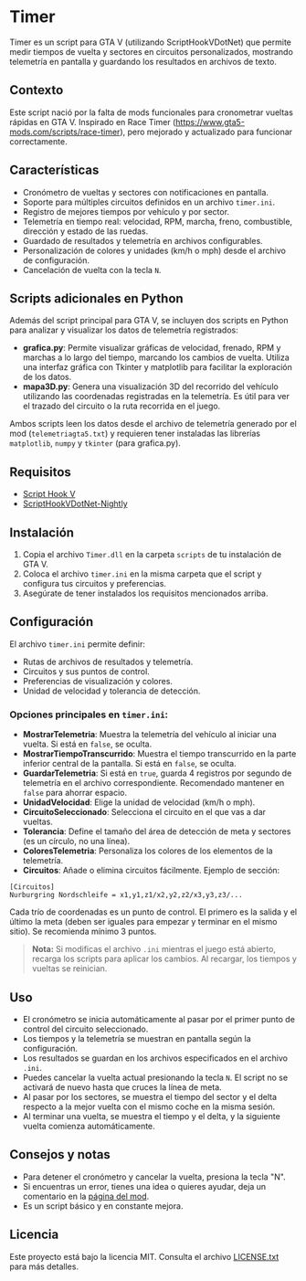 # Timer

Timer es un script para GTA V (utilizando ScriptHookVDotNet) que permite medir tiempos de vuelta y sectores en circuitos personalizados, mostrando telemetría en pantalla y guardando los resultados en archivos de texto.

## Contexto

Este script nació por la falta de mods funcionales para cronometrar vueltas rápidas en GTA V. Inspirado en Race Timer (https://www.gta5-mods.com/scripts/race-timer), pero mejorado y actualizado para funcionar correctamente.

## Características

- Cronómetro de vueltas y sectores con notificaciones en pantalla.
- Soporte para múltiples circuitos definidos en un archivo `timer.ini`.
- Registro de mejores tiempos por vehículo y por sector.
- Telemetría en tiempo real: velocidad, RPM, marcha, freno, combustible, dirección y estado de las ruedas.
- Guardado de resultados y telemetría en archivos configurables.
- Personalización de colores y unidades (km/h o mph) desde el archivo de configuración.
- Cancelación de vuelta con la tecla `N`.

## Scripts adicionales en Python

Además del script principal para GTA V, se incluyen dos scripts en Python para analizar y visualizar los datos de telemetría registrados:

- **grafica.py**: Permite visualizar gráficas de velocidad, frenado, RPM y marchas a lo largo del tiempo, marcando los cambios de vuelta. Utiliza una interfaz gráfica con Tkinter y matplotlib para facilitar la exploración de los datos.
- **mapa3D.py**: Genera una visualización 3D del recorrido del vehículo utilizando las coordenadas registradas en la telemetría. Es útil para ver el trazado del circuito o la ruta recorrida en el juego.

Ambos scripts leen los datos desde el archivo de telemetría generado por el mod (`telemetriagta5.txt`) y requieren tener instaladas las librerías `matplotlib`, `numpy` y `tkinter` (para grafica.py).

## Requisitos

- [Script Hook V](https://dev-c.com/gtav/scripthookv/)
- [ScriptHookVDotNet-Nightly](https://github.com/scripthookvdotnet/scripthookvdotnet-nightly/releases)

## Instalación

1. Copia el archivo `Timer.dll` en la carpeta `scripts` de tu instalación de GTA V.
2. Coloca el archivo `timer.ini` en la misma carpeta que el script y configura tus circuitos y preferencias.
3. Asegúrate de tener instalados los requisitos mencionados arriba.

## Configuración

El archivo `timer.ini` permite definir:
- Rutas de archivos de resultados y telemetría.
- Circuitos y sus puntos de control.
- Preferencias de visualización y colores.
- Unidad de velocidad y tolerancia de detección.

### Opciones principales en `timer.ini`:

- **MostrarTelemetria**: Muestra la telemetría del vehículo al iniciar una vuelta. Si está en `false`, se oculta.
- **MostrarTiempoTranscurrido**: Muestra el tiempo transcurrido en la parte inferior central de la pantalla. Si está en `false`, se oculta.
- **GuardarTelemetria**: Si está en `true`, guarda 4 registros por segundo de telemetría en el archivo correspondiente. Recomendado mantener en `false` para ahorrar espacio.
- **UnidadVelocidad**: Elige la unidad de velocidad (km/h o mph).
- **CircuitoSeleccionado**: Selecciona el circuito en el que vas a dar vueltas.
- **Tolerancia**: Define el tamaño del área de detección de meta y sectores (es un círculo, no una línea).
- **ColoresTelemetria**: Personaliza los colores de los elementos de la telemetría.
- **Circuitos**: Añade o elimina circuitos fácilmente. Ejemplo de sección:

```
[Circuitos]
Nurburgring Nordschleife = x1,y1,z1/x2,y2,z2/x3,y3,z3/...
```

Cada trío de coordenadas es un punto de control. El primero es la salida y el último la meta (deben ser iguales para empezar y terminar en el mismo sitio). Se recomienda mínimo 3 puntos.

> **Nota:** Si modificas el archivo `.ini` mientras el juego está abierto, recarga los scripts para aplicar los cambios. Al recargar, los tiempos y vueltas se reinician.

## Uso

- El cronómetro se inicia automáticamente al pasar por el primer punto de control del circuito seleccionado.
- Los tiempos y la telemetría se muestran en pantalla según la configuración.
- Los resultados se guardan en los archivos especificados en el archivo `.ini`.
- Puedes cancelar la vuelta actual presionando la tecla `N`. El script no se activará de nuevo hasta que cruces la línea de meta.
- Al pasar por los sectores, se muestra el tiempo del sector y el delta respecto a la mejor vuelta con el mismo coche en la misma sesión.
- Al terminar una vuelta, se muestra el tiempo y el delta, y la siguiente vuelta comienza automáticamente.

## Consejos y notas

- Para detener el cronómetro y cancelar la vuelta, presiona la tecla "N".
- Si encuentras un error, tienes una idea o quieres ayudar, deja un comentario en la [página del mod](https://www.gta5-mods.com/scripts/laps-timer).
- Es un script básico y en constante mejora.

## Licencia

Este proyecto está bajo la licencia MIT. Consulta el archivo [LICENSE.txt](LICENSE.txt) para más detalles.